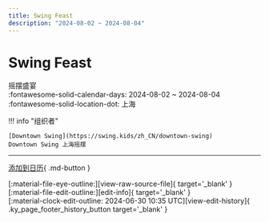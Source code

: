 ```yaml
---
title: Swing Feast
description: "2024-08-02 ~ 2024-08-04"
---
```


# Swing Feast 

摇摆盛宴  
:fontawesome-solid-calendar-days: 2024-08-02 ~ 2024-08-04  
:fontawesome-solid-location-dot: 上海  

!!! info "组织者"

    [Downtown Swing](https://swing.kids/zh_CN/downtown-swing)  
    Downtown Swing 上海摇摆  

---

[添加到日历](https://swing.news/ics/2024/zh_CN/swing-feast-2024){ .md-button }

<div class="ky_page_footer" markdown>
<div class="ky_page_footer_trailing" markdown="span">
[:material-file-eye-outline:][view-raw-source-file]{ target='_blank' }
[:material-file-edit-outline:][edit-info]{ target='_blank' }
</div>
<div class="ky_page_footer_leading" markdown="span">
[:material-clock-edit-outline: 2024-06-30 10:35 UTC][view-edit-history]{ .ky_page_footer_history_button target='_blank' }
</div>
</div>

[view-raw-source-file]: https://github.com/swingdance/events/blob/main/2024/zh_CN/swing-feast-2024.json "查看原始源文件"
[edit-info]: https://github.com/swingdance/events/issues/new?assignees=&labels=update+event&projects=&template=03-update_entity.yml&title=%5B2024%2Fzh_CN%5D%20Update%20Event%3A%20Swing%20Feast&region=zh_CN&year=2024&id=swing-feast-2024&name=Swing%20Feast&org_id=downtown-swing "编辑信息"

[view-edit-history]: https://github.com/swingdance/events/commits/main/2024/zh_CN/swing-feast-2024.json "查看编辑历史"
